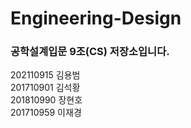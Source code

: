 # Engineering-Design

### 공학설계입문 9조(CS) 저장소입니다.  
  
  202110915 김용범  
  201710901 김석황  
  201810990 장현호  
  201710959 이재경
